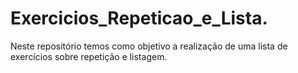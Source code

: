 # Exercicios_Repeticao_e_Lista.
Neste repositório temos como objetivo a realização de uma lista de exercícios sobre repetição e listagem.
